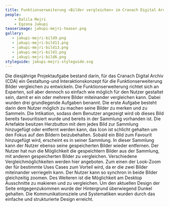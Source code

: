 ```yaml
---
title: Funktionserweiterung «Bilder vergleichen» im Cranach Digital Archive
people:
    - Dalila Mejri
    - Egzona Jakupi
teaserimage: jakupi-mejri-teaser.png
gallery:
   - jakupi-mejri-bild9.png
   - jakupi-mejri-bild11.png
   - jakupi-mejri-bild13.png
   - jakupi-mejri-bild1.png
   - jakupi-mejri-bild6.png
styleguide: jakupi-mejri-styleguide.svg
---
```

Die diesjährige Projektaufgabe bestand darin, für das Cranach Digital Archiv (CDA) ein Gestaltung-und Interaktionskonzept für die Funktionserweiterung Bilder vergleichen zu entwickeln.
Die Funktionserweiterung richtet sich an Experten, soll aber dennoch so einfach wie möglich für den Nutzer gestaltet sein, damit er ein oder mehrere Bilder miteinander vergleichen kann. 
Dabei wurden drei grundlegende Aufgaben benannt. 
Die erste Aufgabe besteht darin dem Nutzer möglich zu machen seine Bilder zu merken und zu Sammeln. Die Intikation, sodass dem Benutzer angezeigt wird ob dieses Bild bereits favouritisiert wurde und bereits in der Sammlung vorhanden ist. 
Die Artefakte besitzen Herzbutton mit dem jedes Bild zur Sammlung hinzugefügt oder entfernt werden kann, das Icon ist schlicht gehalten um den Fokus auf den Bildern beizubehalten. 
Sobald ein Bild zum Favourit hinzugefügt wird, erscheint es in seiner Sammlung. In dieser Sammlung kann der Nutzer ebenso seine gespeicherten Bilder wieder entfernen.
Der Nutzer hat nun die Möglichkeit die gespeichtern Bilder aus der Sammlung, mit anderen gespeicherten Bilder zu vergleichen.
Verschiedene Vergleichmöglichkeiten werden hier angeboten.
Zum einen der Look-Zoom der für bestimmte Uses Cases zum Vorteil wird, da er die zwei Bilder miteinander verriegeln kann. Der Nutzer kann so synchron in beide Bilder gleichzeitig zoomen.
Des Weiteren ist die Möglichkeit am Desktop Ausschnitte zu makieren und zu vergleichen.
Um den aktuellen Design der Seite entgegenzukommen wurde der Hintergrund überwiegend Dunkel gehalten.
Die Kommunikationsziele und Systematiken wurden durch das einfache und strukturierte Design erreicht. 




